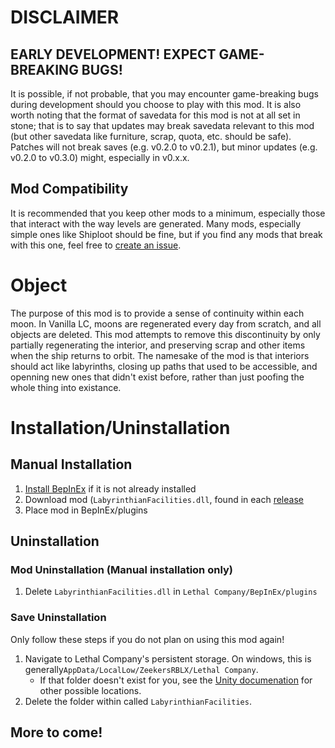 # DISCLAIMER

## EARLY DEVELOPMENT! EXPECT GAME-BREAKING BUGS!

It is possible, if not probable, that you may encounter game-breaking bugs during development should you choose to play with this mod. It is also worth noting that the format of savedata for this mod is not at all set in stone; that is to say that updates may break savedata relevant to this mod (but other savedata like furniture, scrap, quota, etc. should be safe). Patches will not break saves (e.g. v0.2.0 to v0.2.1), but minor updates (e.g. v0.2.0 to v0.3.0) might, especially in v0.x.x. 

## Mod Compatibility
It is recommended that you keep other mods to a minimum, especially those that interact with the way levels are generated. Many mods, especially simple ones like Shiploot should be fine, but if you find any mods that break with this one, feel free to [create an issue](https://github.com/nikemitosis/LC-LabyrinthianFacilities/issues/new?template=Blank+issue).

# Object
The purpose of this mod is to provide a sense of continuity within each moon. In Vanilla LC, moons are regenerated every day from scratch, and all objects are deleted. This mod attempts to remove this discontinuity by only partially regenerating the interior, and preserving scrap and other items when the ship returns to orbit. The namesake of the mod is that interiors should act like labyrinths, closing up paths that used to be accessible, and openning new ones that didn't exist before, rather than just poofing the whole thing into existance. 

# Installation/Uninstallation

## Manual Installation
1. [Install BepInEx](https://docs.bepinex.dev/articles/user_guide/installation/index.html) if it is not already installed
2. Download mod (`LabyrinthianFacilities.dll`, found in each [release](https://github.com/nikemitosis/LC-LabyrinthianFacilities/releases)
3. Place mod in BepInEx/plugins

## Uninstallation

### Mod Uninstallation (Manual installation only)
1. Delete `LabyrinthianFacilities.dll` in `Lethal Company/BepInEx/plugins`

### Save Uninstallation
Only follow these steps if you do not plan on using this mod again!
1. Navigate to Lethal Company's persistent storage. On windows, this is generally`AppData/LocalLow/ZeekersRBLX/Lethal Company`.
   - If that folder doesn't exist for you, see the [Unity documenation](https://docs.unity3d.com/2022.3/Documentation/ScriptReference/Application-persistentDataPath.html) for other possible locations. 
2. Delete the folder within called `LabyrinthianFacilities`. 


## More to come!
